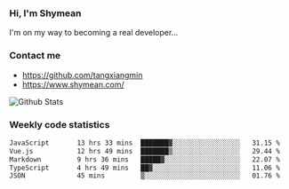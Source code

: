 ### Hi, I'm Shymean

I'm on my way to becoming a real developer...

### Contact me

- <https://github.com/tangxiangmin>
- <https://www.shymean.com/>

![Github Stats](https://github-readme-stats.vercel.app/api?username=tangxiangmin&show_icons=true&theme=dark)


###  Weekly code statistics

<!--START_SECTION:waka-->

```txt
JavaScript       13 hrs 33 mins  ███████▓░░░░░░░░░░░░░░░░░   31.15 %
Vue.js           12 hrs 49 mins  ███████▒░░░░░░░░░░░░░░░░░   29.44 %
Markdown         9 hrs 36 mins   █████▓░░░░░░░░░░░░░░░░░░░   22.07 %
TypeScript       4 hrs 49 mins   ██▓░░░░░░░░░░░░░░░░░░░░░░   11.06 %
JSON             45 mins         ▒░░░░░░░░░░░░░░░░░░░░░░░░   01.76 %
```

<!--END_SECTION:waka-->